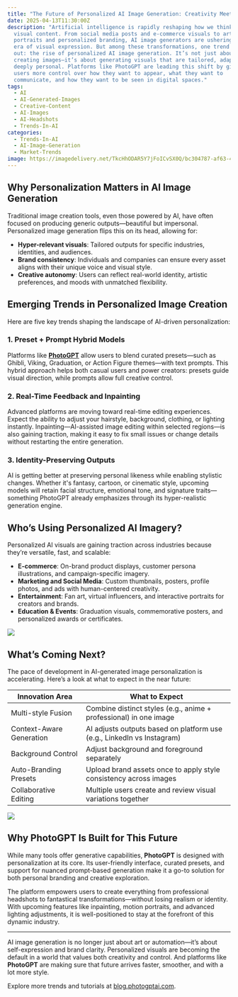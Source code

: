 ```yaml
---
title: "The Future of Personalized AI Image Generation: Creativity Meets Control"
date: 2025-04-13T11:30:00Z
description: "Artificial intelligence is rapidly reshaping how we think about
  visual content. From social media posts and e-commerce visuals to artistic
  portraits and personalized branding, AI image generators are ushering in a new
  era of visual expression. But among these transformations, one trend stands
  out: the rise of personalized AI image generation. It’s not just about
  creating images—it’s about generating visuals that are tailored, adaptive, and
  deeply personal. Platforms like PhotoGPT are leading this shift by giving
  users more control over how they want to appear, what they want to
  communicate, and how they want to be seen in digital spaces."
tags:
  - AI
  - AI-Generated-Images
  - Creative-Content
  - AI-Images
  - AI-Headshots
  - Trends-In-AI
categories:
  - Trends-In-AI
  - AI-Image-Generation
  - Market-Trends
image: https://imagedelivery.net/TkcHhODAR5Y7jFoICvSX0Q/bc304787-af63-4b29-11c6-daa5c609cf00/q=100
---
```

## Why Personalization Matters in AI Image Generation

Traditional image creation tools, even those powered by AI, have often focused on producing generic outputs—beautiful but impersonal. Personalized image generation flips this on its head, allowing for:

* **Hyper-relevant visuals**: Tailored outputs for specific industries, identities, and audiences.
* **Brand consistency**: Individuals and companies can ensure every asset aligns with their unique voice and visual style.
* **Creative autonomy**: Users can reflect real-world identity, artistic preferences, and moods with unmatched flexibility.

## Emerging Trends in Personalized Image Creation

Here are five key trends shaping the landscape of AI-driven personalization:

### 1. Preset + Prompt Hybrid Models

Platforms like **[PhotoGPT](https://www.photogptai.com/)** allow users to blend curated presets—such as Ghibli, Viking, Graduation, or Action Figure themes—with text prompts. This hybrid approach helps both casual users and power creators: presets guide visual direction, while prompts allow full creative control.

### 2. Real-Time Feedback and Inpainting

Advanced platforms are moving toward real-time editing experiences. Expect the ability to adjust your hairstyle, background, clothing, or lighting instantly. Inpainting—AI-assisted image editing within selected regions—is also gaining traction, making it easy to fix small issues or change details without restarting the entire generation.

### 3. Identity-Preserving Outputs

AI is getting better at preserving personal likeness while enabling stylistic changes. Whether it's fantasy, cartoon, or cinematic style, upcoming models will retain facial structure, emotional tone, and signature traits—something PhotoGPT already emphasizes through its hyper-realistic generation engine.

## Who’s Using Personalized AI Imagery?

Personalized AI visuals are gaining traction across industries because they’re versatile, fast, and scalable:

* **E-commerce**: On-brand product displays, customer persona illustrations, and campaign-specific imagery.
* **Marketing and Social Media**: Custom thumbnails, posters, profile photos, and ads with human-centered creativity.
* **Entertainment**: Fan art, virtual influencers, and interactive portraits for creators and brands.
* **Education & Events**: Graduation visuals, commemorative posters, and personalized awards or certificates.

![](https://imagedelivery.net/TkcHhODAR5Y7jFoICvSX0Q/2dce7a6e-5c68-4324-37a3-1edccabdb500/q=100)

## What’s Coming Next?

The pace of development in AI-generated image personalization is accelerating. Here’s a look at what to expect in the near future:

| Innovation Area          | What to Expect                                                         |
| ------------------------ | ---------------------------------------------------------------------- |
| Multi-style Fusion       | Combine distinct styles (e.g., anime + professional) in one image      |
| Context-Aware Generation | AI adjusts outputs based on platform use (e.g., LinkedIn vs Instagram) |
| Background Control       | Adjust background and foreground separately                            |
| Auto-Branding Presets    | Upload brand assets once to apply style consistency across images      |
| Collaborative Editing    | Multiple users create and review visual variations together            |





![](https://imagedelivery.net/TkcHhODAR5Y7jFoICvSX0Q/18ac5350-1e50-4e95-d534-be88a1533a00/q=100)

## Why PhotoGPT Is Built for This Future

While many tools offer generative capabilities, **PhotoGPT** is designed with personalization at its core. Its user-friendly interface, curated presets, and support for nuanced prompt-based generation make it a go-to solution for both personal branding and creative exploration.

The platform empowers users to create everything from professional headshots to fantastical transformations—without losing realism or identity. With upcoming features like inpainting, motion portraits, and advanced lighting adjustments, it is well-positioned to stay at the forefront of this dynamic industry.

- - -

AI image generation is no longer just about art or automation—it’s about self-expression and brand clarity. Personalized visuals are becoming the default in a world that values both creativity and control. And platforms like **PhotoGPT** are making sure that future arrives faster, smoother, and with a lot more style.

Explore more trends and tutorials at [blog.photogptai.com](https://blog.photogptai.com).
